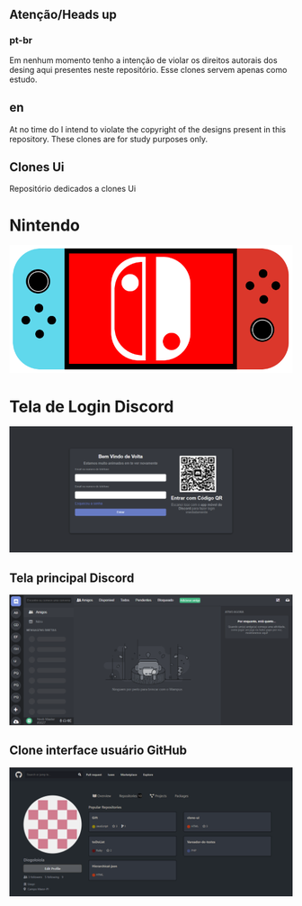 ## Atenção/Heads up

### pt-br

Em nenhum momento tenho a intenção de violar os direitos autorais dos desing aqui presentes neste repositório. Esse clones servem apenas como estudo.

## en

At no time do I intend to violate the copyright of the designs present in this repository. These clones are for study purposes only.


## Clones Ui

Repositório dedicados a clones Ui

# Nintendo
<img src="imgs/nintendo.png">

# Tela de Login Discord

<img src="imgs/discord-login.png">

## Tela principal Discord

<img src="imgs/discord-tela-principal.png">

## Clone interface usuário GitHub

<img src="imgs/cloneGithub.png">